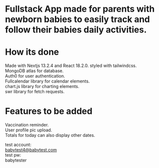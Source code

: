 # Fullstack App made for parents with newborn babies to easily track and follow their babies daily activities.

# How its done

Made with Nextjs 13.2.4 and React 18.2.0.
styled with tailwindcss.  
MongoDB atlas for database.  
Auth0 for user authentication.  
Fullcalendar library for calendar elements.  
chart.js library for charting elements.  
swr library for fetch requests.

# Features to be added

Vaccination reminder.  
User profile pic upload.  
Totals for today can also display other dates.

test account:  
babytest4@babytest.com  
test pw:  
babytester  

